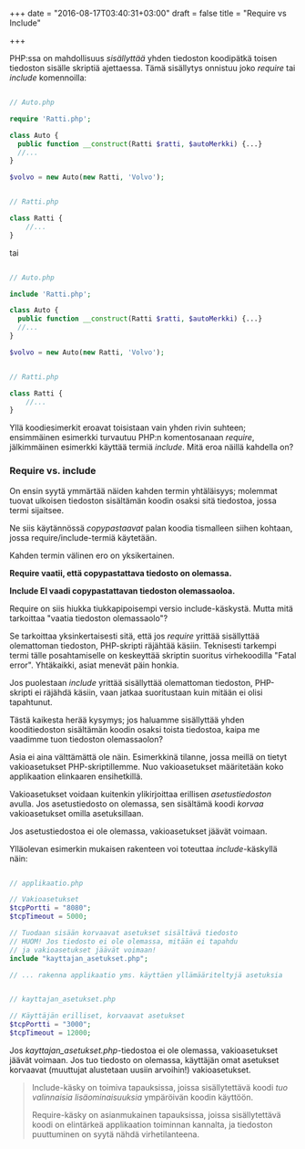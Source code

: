 +++
date = "2016-08-17T03:40:31+03:00"
draft = false
title = "Require vs Include"

+++

PHP:ssa on mahdollisuus *sisällyttää* yhden tiedoston koodipätkä toisen tiedoston sisälle skriptiä ajettaessa. Tämä sisällytys onnistuu joko *require* tai *include* komennoilla:

```php

// Auto.php

require 'Ratti.php';

class Auto {
  public function __construct(Ratti $ratti, $autoMerkki) {...}
  //...
}

$volvo = new Auto(new Ratti, 'Volvo');

```
```php

// Ratti.php

class Ratti {
	//...
}

```

tai 

```php

// Auto.php

include 'Ratti.php';

class Auto {
  public function __construct(Ratti $ratti, $autoMerkki) {...}
  //...
}

$volvo = new Auto(new Ratti, 'Volvo');

```
```php

// Ratti.php

class Ratti {
	//...
}

```

Yllä koodiesimerkit eroavat toisistaan vain yhden rivin suhteen; ensimmäinen esimerkki turvautuu PHP:n komentosanaan *require*, jälkimmäinen esimerkki käyttää termiä *include*. Mitä eroa näillä kahdella on?

### Require vs. include

On ensin syytä ymmärtää näiden kahden termin yhtäläisyys; molemmat tuovat ulkoisen tiedoston sisältämän koodin osaksi sitä tiedostoa, jossa termi sijaitsee.

Ne siis käytännössä *copypastaavat* palan koodia tismalleen siihen kohtaan, jossa require/include-termiä käytetään.

Kahden termin välinen ero on yksikertainen. 

**Require vaatii, että copypastattava tiedosto on olemassa.**

**Include EI vaadi copypastattavan tiedoston olemassaoloa.**

Require on siis hiukka tiukkapipoisempi versio include-käskystä. Mutta mitä tarkoittaa "vaatia tiedoston olemassaolo"?

Se tarkoittaa yksinkertaisesti sitä, että jos *require* yrittää sisällyttää olemattoman tiedoston, PHP-skripti räjähtää käsiin. Teknisesti tarkempi termi tälle posahtamiselle on keskeyttää skriptin suoritus virhekoodilla "Fatal error". Yhtäkaikki, asiat menevät päin honkia.

Jos puolestaan *include* yrittää sisällyttää olemattoman tiedoston, PHP-skripti ei räjähdä käsiin, vaan jatkaa suoritustaan kuin mitään ei olisi tapahtunut. 

Tästä kaikesta herää kysymys; jos haluamme sisällyttää yhden kooditiedoston sisältämän koodin osaksi toista tiedostoa, kaipa me vaadimme tuon tiedoston olemassaolon?

Asia ei aina välttämättä ole näin. Esimerkkinä tilanne, jossa meillä on tietyt vakioasetukset PHP-skriptillemme. Nuo vakioasetukset määritetään koko applikaation elinkaaren ensihetkillä.

Vakioasetukset voidaan kuitenkin ylikirjoittaa erillisen *asetustiedoston* avulla. Jos asetustiedosto on olemassa, sen sisältämä koodi *korvaa* vakioasetukset omilla asetuksillaan. 

Jos asetustiedostoa ei ole olemassa, vakioasetukset jäävät voimaan.

Ylläolevan esimerkin mukaisen rakenteen voi toteuttaa *include*-käskyllä näin:

```php

// applikaatio.php

// Vakioasetukset
$tcpPortti = "8080";
$tcpTimeout = 5000;

// Tuodaan sisään korvaavat asetukset sisältävä tiedosto
// HUOM! Jos tiedosto ei ole olemassa, mitään ei tapahdu
// ja vakioasetukset jäävät voimaan!
include "kayttajan_asetukset.php";

// ... rakenna applikaatio yms. käyttäen yllämääriteltyjä asetuksia

```

```php

// kayttajan_asetukset.php

// Käyttäjän erilliset, korvaavat asetukset
$tcpPortti = "3000";
$tcpTimeout = 12000;

```

Jos *kayttajan_asetukset.php*-tiedostoa ei ole olemassa, vakioasetukset jäävät voimaan. Jos tuo tiedosto on olemassa, käyttäjän omat asetukset korvaavat (muuttujat alustetaan uusiin arvoihin!) vakioasetukset.

> Include-käsky on toimiva tapauksissa, joissa sisällytettävä koodi *tuo valinnaisia lisäominaisuuksia* ympäröivän koodin käyttöön.
>
> Require-käsky on asianmukainen tapauksissa, joissa sisällytettävä koodi on elintärkeä applikaation toiminnan kannalta, ja tiedoston puuttuminen on syytä nähdä virhetilanteena.